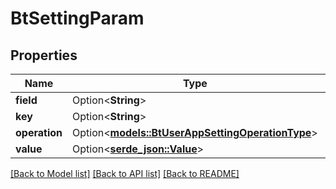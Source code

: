# BtSettingParam

## Properties

Name | Type | Description | Notes
------------ | ------------- | ------------- | -------------
**field** | Option<**String**> |  | [optional]
**key** | Option<**String**> |  | [optional]
**operation** | Option<[**models::BtUserAppSettingOperationType**](BTUserAppSettingOperationType.md)> |  | [optional]
**value** | Option<[**serde_json::Value**](.md)> |  | [optional]

[[Back to Model list]](../README.md#documentation-for-models) [[Back to API list]](../README.md#documentation-for-api-endpoints) [[Back to README]](../README.md)


